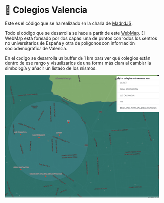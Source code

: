 # 🏫 Colegios Valencia 

Este es el código que se ha realizado en la charla de [MadridJS](https://www.meetup.com/es-ES/madridjs/events/274709371/).

Todo el código que se desarrolla se hace a partir de este [WebMap](https://www.arcgis.com/home/item.html?id=5147baf1009c47b298780dd5dcb14e01). El WebMap está formado por dos capas: una de puntos con todos los centros no universitarios de España y otra de polígonos con información sociodemográfica de Valencia.

En el código se desarrolla un buffer de 1 km para ver qué colegios están dentro de ese rango y visualizarlos de una forma más clara al cambiar la simbología y añadir un listado de los mismos.

![Resultado final](/images/result.png)
